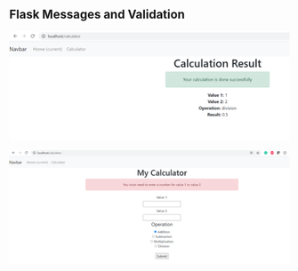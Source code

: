 ## Flask Messages and Validation


![Screenshot-1](/app/static/images/Flask_1.PNG "Screenshot-1")

![Screenshot-2](/app/static/images/Flask_2.PNG "Screenshot-2")
